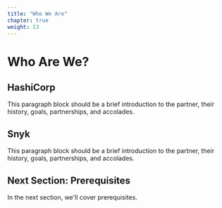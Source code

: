 ```yaml
---
title: "Who We Are"
chapter: true
weight: 13
---
```


# Who Are We?

## HashiCorp
This paragraph block should be a brief introduction to the partner, their history, goals, partnerships, and accolades. <br>

## Snyk
This paragraph block should be a brief introduction to the partner, their history, goals, partnerships, and accolades. <br>

## Next Section: Prerequisites <!-- MODIFY THIS HEADING -->
In the next section, we'll cover prerequisites.